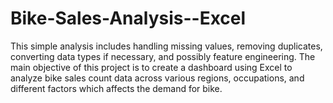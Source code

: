 # Bike-Sales-Analysis--Excel
This simple analysis  includes handling missing values, removing duplicates, converting data types if necessary, and possibly feature engineering. The main objective of this project is to create a dashboard using Excel to analyze bike sales count data across various regions, occupations, and different factors which affects the demand for bike.
